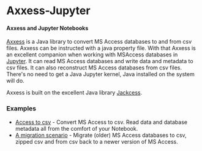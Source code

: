 # Axxess-Jupyter

#### Axxess and Jupyter Notebooks

[Axxess](https://github.com/DANS-repo/axxess) is a Java library to convert MS Access databases to and from csv files. Axxess can be instructed with a java property file. With that Axxess is an excellent companion when working with MSAccess databases in [Jupyter](http://jupyter.org/). It can read MS Access databases and write data and metadata to csv files. It can also reconstruct MS Access databases from csv files. There's no need to get a Java Jupyter kernel, Java installed on the system will do.

Axxess is built on the excellent Java library [Jackcess](http://jackcess.sourceforge.net/).

### Examples

- [Access to csv](https://nbviewer.jupyter.org/github/DANS-repo/axxess-jupyter/blob/master/acc2csv.ipynb) - Convert MS Access to csv. Read data and database metadata all from the comfort of your Notebook.
- [A migration scenario](https://nbviewer.jupyter.org/github/DANS-repo/axxess-jupyter/blob/master/acc2nacc.ipynb) - Migrate (older) MS Access databases to csv, zipped csv and from csv back to a newer version of MS Access.


